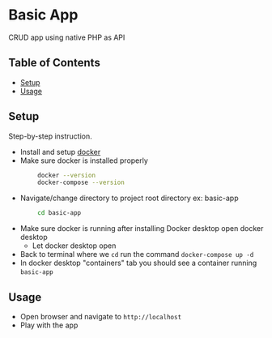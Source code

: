 # Basic App

CRUD app using native PHP as API

## Table of Contents

- [Setup](#installation)
- [Usage](#usage)

## Setup

Step-by-step instruction.

- Install and setup [docker](https://docs.docker.com/engine/install/)
- Make sure docker is installed properly
```bash 
        docker --version
        docker-compose --version
```
- Navigate/change directory to project root directory ex: basic-app
```bash
        cd basic-app
```
- Make sure docker is running after installing Docker desktop open docker desktop
    - Let docker desktop open
- Back to terminal where we ```cd``` run the command ```docker-compose up -d```
- In docker desktop "containers" tab you should see a container running ```basic-app```

## Usage
- Open browser and navigate to ```http://localhost```
- Play with the app


